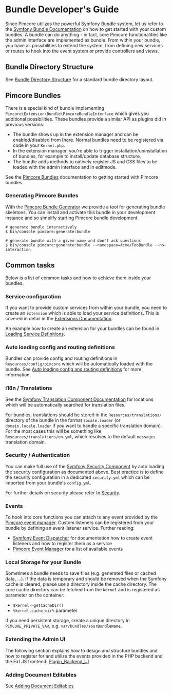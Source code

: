 # Bundle Developer's Guide

Since Pimcore utilizes the powerful Symfony Bundle system, let us refer to the [Symfony Bundle Documentation](http://symfony.com/doc/5.2/bundles.html) on how
to get started with your custom bundles. A bundle can do anything - in fact, core Pimcore functionalities like the admin
interface are implemented as bundle. From within your bundle, you have all possibilities to extend the system, from
defining new services or routes to hook into the event system or provide controllers and views.


## Bundle Directory Structure

See [Bundle Directory Structure](http://symfony.com/doc/5.2/bundles.html#bundle-directory-structure) for a standard
bundle directory layout.


## Pimcore Bundles

There is a special kind of bundle implementing `Pimcore\Extension\Bundle\PimcoreBundleInterface` which gives you additional
possibilities. These bundles provide a similar API as plugins did in previous versions:

* The bundle shows up in the extension manager and can be enabled/disabled from there. Normal bundles need to be registered
  via code in your `Kernel.php`.
* In the extension manager, you're able to trigger installation/uninstallation of bundles, for example to install/update 
  database structure.
* The bundle adds methods to natively register JS and CSS files to be loaded with the admin interface and in editmode. 

See the [Pimcore Bundles](./05_Pimcore_Bundles) documentation to getting started with Pimcore bundles.

### Generating Pimcore Bundles

With the [Pimcore Bundle Generator](https://github.com/pimcore/bundle-generator) we provide a tool for generating bundle
skeletons. You can install and activate this bundle in your development instance and so simplify starting Pimcore bundle 
development.  

```
# generate bundle interactively
$ bin/console pimcore:generate:bundle

# generate bundle with a given name and don't ask questions
$ bin/console pimcore:generate:bundle --namespace=Acme/FooBundle --no-interaction
```

## Common tasks

Below is a list of common tasks and how to achieve them inside your bundles. 

### Service configuration

If you want to provide custom services from within your bundle, you need to create an `Extension` which is able to load
your service definitions. This is covered in detail in the [Extensions Documentation](http://symfony.com/doc/5.2/bundles/extension.html).

An example how to create an extension for your bundles can be found in
[Loading Service Definitions](./01_Loading_Service_Definitions.md).


### Auto loading config and routing definitions

Bundles can provide config and routing definitions in `Resources/config/pimcore` which will be automatically loaded with
the bundle. See [Auto loading config and routing definitions](./03_Auto_Loading_Config_And_Routing_Definitions.md) for
more information.


### i18n / Translations

See the [Symfony Translation Component Documentation](http://symfony.com/doc/5.2/translation.html#translation-resource-file-names-and-locations)
for locations which will be automatically searched for translation files.

For bundles, translations should be stored in the `Resources/translations/` directory of the bundle in the format `locale.loader`
(or `domain.locale.loader` if you want to handle a specific translation domain). For the most cases this will be something
like `Resources/translations/en.yml`, which resolves to the default `messages` translation domain.


### Security / Authentication

You can make full use of the [Symfony Security Component](http://symfony.com/doc/5.2/security.html) by auto loading
the security configuration as documented above. Best practice is to define the security configuration in a dedicated
`security.yml` which can be imported from your bundle's `config.yml`.

For further details on security please refer to [Security](../../19_Development_Tools_and_Details/10_Security_Authentication/README.md).


### Events

To hook into core functions you can attach to any event provided by the [Pimcore event manager](../11_Event_API_and_Event_Manager.md).
Custom listeners can be registered from your bundle by defining an event listener service. Further reading:
 
* [Symfony Event Dispatcher](http://symfony.com/doc/5.2/event_dispatcher.html) for documentation how to create event
   listeners and how to register them as a service
* [Pimcore Event Manager](../11_Event_API_and_Event_Manager.md) for a list of available events


### Local Storage for your Bundle

Sometimes a bundle needs to save files (e.g. generated files or cached data, ...). If the data is temporary and should be
removed when the Symfony cache is cleared, please use a directory inside the cache directory. The core cache directory can
be fetched from the `Kernel` and is registered as parameter on the container:

* `$kernel->getCacheDir()`
* `%kernel.cache_dir%` parameter

If you need persistent storage, create a unique directory in `PIMCORE_PRIVATE_VAR`, e.g. `var/bundles/YourBundleName`.

### Extending the Admin UI

The following section explains how to design and structure bundles and how to register for and utilize the events provided
in the PHP backend and the Ext JS frontend: [Plugin_Backend_UI](./06_Plugin_Backend_UI.md)

### Adding Document Editables

See [Adding Document Editables](./09_Adding_Document_Editables.md)
